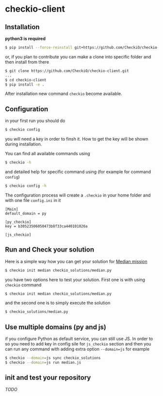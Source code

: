 checkio-client
===================

## Installation

**python3 is required**

```bash
$ pip install --force-reinstall git+https://github.com/CheckiO/checkio-client.git
```

or, if you plan to contribute you can make a clone into specific folder and then install from there

```bash
$ git clone https://github.com/CheckiO/checkio-client.git
...
$ cd checkio-client
$ pip install -e .
```
After installation new command `checkio` become available.

## Configuration

in your first run you should do

```bash
$ checkio config
```

you will need a key in order to finsh it. How to get the key will be shown during installation.

You can find all available commands using

```bash
$ checkio -h
```
and detailed help for specific command using (for example for command `config`)

```bash
$ checkio config -h
```

The configuration process will create a `.checkio` in your home folder and with one file `config.ini` in it

```
[Main]
default_domain = py

[py_checkio]
key = b30523506050473b8f33ca440101026a

[js_checkio]

```

## Run and Check your solution

Here is a simple way how you can get your solution for [Median mission](https://py.checkio.org/en/mission/median/) 

```bash
$ checkio init median checkio_solutions/median.py
```

you have two options here to test your solution. First one is with using `checkio` command

```bash
$ checkio init median checkio_solutions/median.py
```

and the second one is to simply execute the solution

```bash
$ checkio_solutions/median.py
```

## Use multiple domains (py and js)

if you configure Python as default service, you can still use JS. In order to so you need to add key in config sile for `js_checkio` section and then you can run any command with adding extra option `--domain=js` for example

```bash
$ checkio --domain=js sync checkio_solutions
$ checkio --domain=js run median.js
```

## init and test your repository

*TODO*
